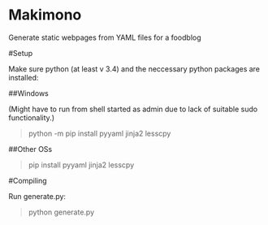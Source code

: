 # Makimono
Generate static webpages from YAML files for a foodblog

#Setup

Make sure python (at least v 3.4) and the neccessary python packages are installed:

##Windows

(Might have to run from shell started as admin due to lack of suitable sudo functionality.)

> python -m pip install pyyaml jinja2 lesscpy

##Other OSs

> pip install pyyaml jinja2 lesscpy

#Compiling

Run generate.py:

> python generate.py
